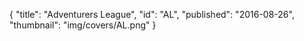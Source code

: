{
  "title": "Adventurers League",
  "id": "AL",
  "published": "2016-08-26",
  "thumbnail": "img/covers/AL.png"
}